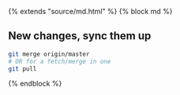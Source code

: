 {% extends "source/md.html" %}
{% block md %}

## New changes, sync them up

```bash
git merge origin/master
# OR for a fetch/merge in one
git pull
```

{% endblock %}
